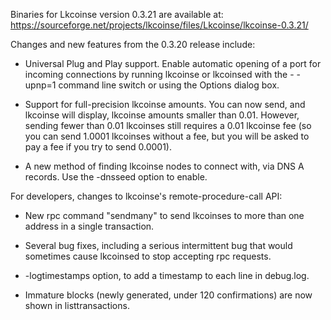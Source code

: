 Binaries for Lkcoinse version 0.3.21 are available at:
  https://sourceforge.net/projects/lkcoinse/files/Lkcoinse/lkcoinse-0.3.21/

Changes and new features from the 0.3.20 release include:

* Universal Plug and Play support.  Enable automatic opening of a port for incoming connections by running lkcoinse or lkcoinsed with the - -upnp=1 command line switch or using the Options dialog box.

* Support for full-precision lkcoinse amounts.  You can now send, and lkcoinse will display, lkcoinse amounts smaller than 0.01.  However, sending fewer than 0.01 lkcoinses still requires a 0.01 lkcoinse fee (so you can send 1.0001 lkcoinses without a fee, but you will be asked to pay a fee if you try to send 0.0001).

* A new method of finding lkcoinse nodes to connect with, via DNS A records. Use the -dnsseed option to enable.

For developers, changes to lkcoinse's remote-procedure-call API:

* New rpc command "sendmany" to send lkcoinses to more than one address in a single transaction.

* Several bug fixes, including a serious intermittent bug that would sometimes cause lkcoinsed to stop accepting rpc requests. 

* -logtimestamps option, to add a timestamp to each line in debug.log.

* Immature blocks (newly generated, under 120 confirmations) are now shown in listtransactions.
